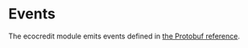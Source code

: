 # Events

The ecocredit module emits events defined in [the Protobuf reference](./protobuf.html#regen-data-v1alpha2-events-proto).
